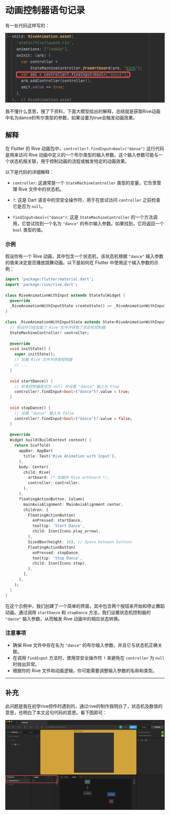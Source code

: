 # 动画控制器语句记录

有一处代码这样写的：

![Alt text](../../images/%E9%A1%B9%E7%9B%AE%E8%AE%B0%E5%BD%95_rive%E6%8E%A7%E4%BB%B6%E4%BB%A3%E7%A0%81%E7%96%91%E9%97%AE.png)

我不懂什么意思，搜了下资料，下面大模型给出的解释，总结就是获取Rive动画中名为dance的布尔类型的参数，如果设置为true会触发动画效果。

## 解释

在 Flutter 的 Rive 动画包中，`controller?.findInput<bool>("dance")` 这行代码是用来访问 Rive 动画中定义的一个布尔类型的输入参数。这个输入参数可能与一个状态机相关联，用于控制动画的流程或触发特定的动画效果。

以下是代码的详细解释：

- `controller`: 这通常是一个 `StateMachineController` 类型的变量，它负责管理 Rive 文件中的状态机。

- `?`: 这是 Dart 语言中的空安全操作符，用于在尝试访问 `controller` 之前检查它是否为 `null`。

- `findInput<bool>("dance")`: 这是 `StateMachineController` 的一个方法调用，它尝试找到一个名为 `"dance"` 的布尔输入参数。如果找到，它将返回一个 `bool` 类型的值。

### 示例

假设你有一个 Rive 动画，其中包含一个状态机，该状态机根据 `"dance"` 输入参数的值来决定是否播放跳舞动画。以下是如何在 Flutter 中使用这个输入参数的示例：

```dart
import 'package:flutter/material.dart';
import 'package:rive/rive.dart';

class RiveAnimationWithInput extends StatefulWidget {
  @override
  _RiveAnimationWithInputState createState() => _RiveAnimationWithInputState();
}

class _RiveAnimationWithInputState extends State<RiveAnimationWithInput> {
  // 假设你已经加载了 Rive 文件并获取了状态机控制器
  StateMachineController? controller;

  @override
  void initState() {
    super.initState();
    // 加载 Rive 文件并获取控制器
    // ...
  }

  void startDance() {
    // 检查控制器是否为 null 并设置 "dance" 输入为 true
    controller?.findInput<bool>("dance")?.value = true;
  }

  void stopDance() {
    // 设置 "dance" 输入为 false
    controller?.findInput<bool>("dance")?.value = false;
  }

  @override
  Widget build(BuildContext context) {
    return Scaffold(
      appBar: AppBar(
        title: Text('Rive Animation with Input'),
      ),
      body: Center(
        child: Rive(
          artboard: /* 加载的 Rive artboard */,
          controller: controller,
        ),
      ),
      floatingActionButton: Column(
        mainAxisAlignment: MainAxisAlignment.center,
        children: [
          FloatingActionButton(
            onPressed: startDance,
            tooltip: 'Start Dance',
            child: Icon(Icons.play_arrow),
          ),
          SizedBox(height: 16), // Space between buttons
          FloatingActionButton(
            onPressed: stopDance,
            tooltip: 'Stop Dance',
            child: Icon(Icons.stop),
          ),
        ],
      ),
    );
  }
}
```

在这个示例中，我们创建了一个简单的界面，其中包含两个按钮来开始和停止舞蹈动画。通过调用 `startDance` 和 `stopDance` 方法，我们设置状态机控制器的 `"dance"` 输入参数，从而触发 Rive 动画中的相应状态转换。

### 注意事项

- 确保 Rive 文件中存在名为 `"dance"` 的布尔输入参数，并且它与状态机正确关联。
- 在调用 `findInput` 方法时，使用空安全操作符 `?` 来避免在 `controller` 为 `null` 时抛出异常。
- 根据你的 Rive 文件和动画逻辑，你可能需要调整输入参数的名称和类型。

---

## 补充

此问题是我在初学rive控件时遇到的，通过rive的制作我明白了，状态机及数值的意思，也明白了本文这句代码的意思。看下图即可：

![Alt text](../../images/rive%E5%88%B6%E4%BD%9C.png)
